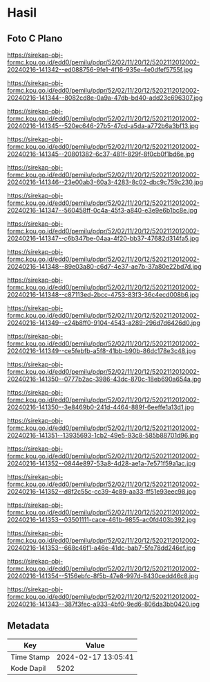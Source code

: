 # Hasil

## Foto C Plano

https://sirekap-obj-formc.kpu.go.id/edd0/pemilu/pdpr/52/02/11/20/12/5202112012002-20240216-141342--ed088756-9fe1-4f16-935e-4e0dfef5755f.jpg

https://sirekap-obj-formc.kpu.go.id/edd0/pemilu/pdpr/52/02/11/20/12/5202112012002-20240216-141344--8082cd8e-0a9a-47db-bd40-add23c696307.jpg

https://sirekap-obj-formc.kpu.go.id/edd0/pemilu/pdpr/52/02/11/20/12/5202112012002-20240216-141345--520ec646-27b5-47cd-a5da-a772b6a3bf13.jpg

https://sirekap-obj-formc.kpu.go.id/edd0/pemilu/pdpr/52/02/11/20/12/5202112012002-20240216-141345--20801382-6c37-481f-829f-8f0cb0f1bd6e.jpg

https://sirekap-obj-formc.kpu.go.id/edd0/pemilu/pdpr/52/02/11/20/12/5202112012002-20240216-141346--23e00ab3-60a3-4283-8c02-dbc9c759c230.jpg

https://sirekap-obj-formc.kpu.go.id/edd0/pemilu/pdpr/52/02/11/20/12/5202112012002-20240216-141347--560458ff-0c4a-45f3-a840-e3e9e6b1bc8e.jpg

https://sirekap-obj-formc.kpu.go.id/edd0/pemilu/pdpr/52/02/11/20/12/5202112012002-20240216-141347--c6b347be-04aa-4f20-bb37-47682d314fa5.jpg

https://sirekap-obj-formc.kpu.go.id/edd0/pemilu/pdpr/52/02/11/20/12/5202112012002-20240216-141348--89e03a80-c6d7-4e37-ae7b-37a80e22bd7d.jpg

https://sirekap-obj-formc.kpu.go.id/edd0/pemilu/pdpr/52/02/11/20/12/5202112012002-20240216-141348--c87113ed-2bcc-4753-83f3-36c4ecd008b6.jpg

https://sirekap-obj-formc.kpu.go.id/edd0/pemilu/pdpr/52/02/11/20/12/5202112012002-20240216-141349--c24b8ff0-9104-4543-a289-296d7d6426d0.jpg

https://sirekap-obj-formc.kpu.go.id/edd0/pemilu/pdpr/52/02/11/20/12/5202112012002-20240216-141349--ce5febfb-a5f8-41bb-b90b-86dc178e3c48.jpg

https://sirekap-obj-formc.kpu.go.id/edd0/pemilu/pdpr/52/02/11/20/12/5202112012002-20240216-141350--0777b2ac-3986-43dc-870c-18eb690a654a.jpg

https://sirekap-obj-formc.kpu.go.id/edd0/pemilu/pdpr/52/02/11/20/12/5202112012002-20240216-141350--3e8469b0-241d-4464-889f-6eeffe1a13d1.jpg

https://sirekap-obj-formc.kpu.go.id/edd0/pemilu/pdpr/52/02/11/20/12/5202112012002-20240216-141351--13935693-1cb2-49e5-93c8-585b88701d96.jpg

https://sirekap-obj-formc.kpu.go.id/edd0/pemilu/pdpr/52/02/11/20/12/5202112012002-20240216-141352--0844e897-53a8-4d28-ae1a-7e571f59a1ac.jpg

https://sirekap-obj-formc.kpu.go.id/edd0/pemilu/pdpr/52/02/11/20/12/5202112012002-20240216-141352--d8f2c55c-cc39-4c89-aa33-ff51e93eec98.jpg

https://sirekap-obj-formc.kpu.go.id/edd0/pemilu/pdpr/52/02/11/20/12/5202112012002-20240216-141353--03501111-cace-461b-9855-ac0fd403b392.jpg

https://sirekap-obj-formc.kpu.go.id/edd0/pemilu/pdpr/52/02/11/20/12/5202112012002-20240216-141353--668c46f1-a46e-41dc-bab7-5fe78dd246ef.jpg

https://sirekap-obj-formc.kpu.go.id/edd0/pemilu/pdpr/52/02/11/20/12/5202112012002-20240216-141354--5156ebfc-8f5b-47e8-997d-8430cedd46c8.jpg

https://sirekap-obj-formc.kpu.go.id/edd0/pemilu/pdpr/52/02/11/20/12/5202112012002-20240216-141343--387f3fec-a933-4bf0-9ed6-806da3bb0420.jpg


## Metadata

| Key        | Value               |
| ---------- | ------------------- |
| Time Stamp | 2024-02-17 13:05:41 |
| Kode Dapil | 5202                |



